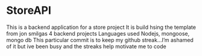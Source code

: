 # StoreAPI
This is a backend application for a store project
It is build hsing the template from jon smilgas 4 backend projects 
Languages used
Nodejs, mongoose, mongo db
This particular commit is to keep my github streak...I’m ashamed of it but ive been busy and the streaks help motivate me to code 
